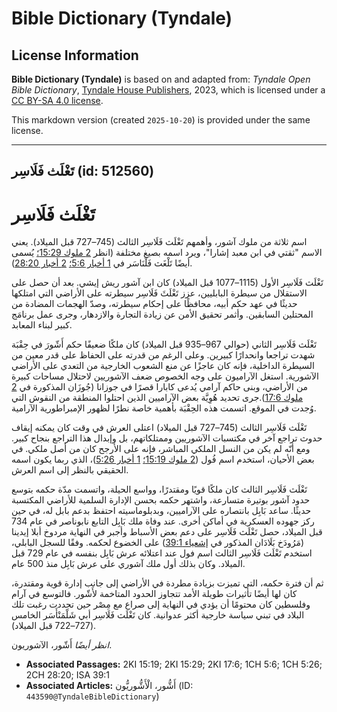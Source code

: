 # Bible Dictionary (Tyndale)

## License Information

**Bible Dictionary (Tyndale)** is based on and adapted from: _Tyndale Open Bible Dictionary_, [Tyndale House Publishers](https://tyndaleopenresources.com/), 2023, which is licensed under a [CC BY-SA 4.0 license](https://creativecommons.org/licenses/by-sa/4.0/legalcode.en).

This markdown version (created `2025-10-20`) is provided under the same license.



--------------------------------

## تَغْلَث فَلَاسِر (id: 512560)

تَغْلَث فَلَاسِر
================

اسم ثلاثة من ملوك آشور، وأهمهم تَغْلَث فَلَاسِر الثالث (745–727 قبل الميلاد). يعني الاسم "ثقتي في ابن معبد إشارا"، ويرد اسمه بصيغ مختلفة (انظر [2 ملوك 15:29؛](https://ref.ly/2Kgs15:29) يُسمى أيضًا تَلْغَث فَلْنَاسَر في [1 أخبار 5:6؛](https://ref.ly/1Chr5:6) [2 أخبار 28:20](https://ref.ly/2Chr28:20)).

تَغْلَث فَلَاسِر الأول (1115–1077 قبل الميلاد) كان ابن آشور ريش إيشي. بعد أن حصل على الاستقلال من سيطرة البابليين، عزز تَغْلَثَ فَلَاسِر سيطرته على الأراضي التي امتلكها حديثًا في عهد حكم أبيه، محافظًا على إحكام سيطرته، وصدّ الهجمات المضادة من المحتلين السابقين. وأثمر تحقيق الأمن عن زيادة التجارة والازدهار، وجرى عمل برنامَج كبير لبناء المعابد.

تَغْلَث فَلَاسِر الثاني (حوالي 967–935 قبل الميلاد) كان ملكًا ضعيفًا حكم أَشّورَ في حِقْبَة شهدت تراجعا وانحدارًا كبيرين. وعلى الرغم من قدرته على الحفاظ على قدر معين من السيطرة الداخلية، فإنه كان عاجزًا عن منع الشعوب الخارجية من التعدي على الأراضي الآشورية. استغل الآراميون على وجه الخصوص ضعف الآشوريين لاحتلال مساحات كبيرة من الأراضي، وبنى حاكم آرامي يُدعى كابارا قصرًا في جوزانا (جُوزَان المذكورة في [2 ملوك 17:6](https://ref.ly/2Kgs17:6)).جرى تحديد هُوِيَّة بعض الآراميين الذين احتلوا المنطقة من النقوش التي وُجدت في الموقع. اتسمت هذه الحِقْبَة بأهمية خاصة نطرًا لظهور الإمبراطورية الآرامية.

تَغْلَث فَلَاسِر الثالث (745–727 قبل الميلاد) اعتلى العرش في وقت كان يمكنه إيقاف حدوث تراجع آخر في مكتسبات الآشوريين وممتلكاتهم، بل وإبدال هذا التراجع بنجاح كبير. ومع أنّه لم يكن من النسل الملكي المباشر، فإنه على الأرجح كان من أصل ملكي. في بعض الأحيان، استخدم اسم فُول ([2 ملوك 15:19؛](https://ref.ly/2Kgs15:19) [1 أخبار 5:26](https://ref.ly/1Chr5:26))، الذي ربما يكون اسمه الحقيقي بالنظر إلى اسم العرش.

تَغْلَث فَلَاسِر الثالث كان ملكًا قويًا ومقتدرًا، وواسع الحيلة، واتسمت مدّة حكمه بتوسع حدود آشور بوتيرة متسارعة، واشتهر حكمه بحسن الإدارة السلمية للأراضي المكتسبة حديثًا. ساعد بَابِل بانتصاره على الآراميين، وبدبلوماسيته احتفظ بدعم بابل له، في حين ركز جهوده العسكرية في أماكن أخرى. عند وفاة ملك بَابِل التابع نابوناصر في عام 734 قبل الميلاد، حصل تَغْلَث فَلَاسِر على دعم بعض الأسباط وأجبر في النهاية مردوخ أبلا إيدينا (مَرُودَخ بَلَادَان المذكور في [إشعياء 39:1](https://ref.ly/Isa39:1)) على الخضوع لحكمه. وفقًا للسجل البابلي، استخدم تَغْلَث فَلَاسِر الثالث اسم فول عند اعتلائه عرش بَابِل بنفسه في عام 729 قبل الميلاد. وكان بذلك أول ملك آشوري على عرش بَابِل منذ 500 عام.

ثم أن فترة حكمه، التي تميزت بزيادة مطردة في الأراضي إلى جانب إدارة قوية ومقتدرة، كان لها أيضًا تأثيرات طويلة الأمد تتجاوز الحدود المتاخمة لأَشّور. فالتوسع في آرام وفلسطين كان محتومًا أن يؤدي في النهاية إلى صراع مع مِصْر حين تجددت رغبت تلك البلاد في تبني سياسة خارجية أكثر عدوانية. كان تَغْلَث فَلَاسِر أبي شَلْمَنْأَسَر الخامس (727–722 قبل الميلاد).

*انظر أيضًا* أَشّور، الآشوريون.

* **Associated Passages:** 2KI 15:19; 2KI 15:29; 2KI 17:6; 1CH 5:6; 1CH 5:26; 2CH 28:20; ISA 39:1
* **Associated Articles:** أَشُّور، الْأَشُّوريُّون (ID: `443590@TyndaleBibleDictionary`)

